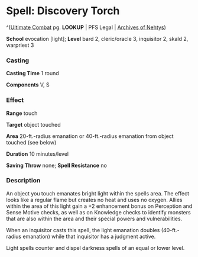 # Spell: Discovery Torch

^([Ultimate Combat][ss-discovery-torch] pg. **LOOKUP** | PFS Legal | [Archives of Nehtys][sn-discovery-torch])

**School** evocation [light]; **Level** bard 2, cleric/oracle 3, inquisitor 2, skald 2, warpriest 3

### Casting

**Casting Time** 1 round  

**Components** V, S

### Effect

**Range** touch  

**Target** object touched  

**Area** 20-ft.-radius emanation or 40-ft.-radius emanation from object touched (see below)  

**Duration** 10 minutes/level  

**Saving Throw** none; **Spell Resistance** no

### Description

An object you touch emanates bright light within the spells area. The effect looks like a regular flame but creates no heat and uses no oxygen. Allies within the area of this light gain a +2 enhancement bonus on Perception and Sense Motive checks, as well as on Knowledge checks to identify monsters that are also within the area and their special powers and vulnerabilities.  

When an inquisitor casts this spell, the light emanation doubles (40-ft.-radius emanation) while that inquisitor has a judgment active.  

Light spells counter and dispel darkness spells of an equal or lower level.

[ss-discovery-torch]: http://paizo.com/pathfinderRPG/v57
[sn-discovery-torch]: http://www.archivesofnethys.com/SpellDisplay.aspx?ItemName=Discovery%20Torch